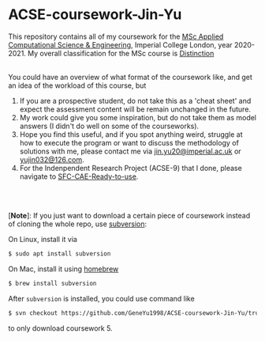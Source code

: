# ACSE-coursework-Jin-Yu

This repository contains all of my coursework for the [MSc Applied Computational Science & Engineering](https://github.com/acse-2020/acse-2020.github.io), Imperial College London, year 2020-2021. My overall classification for the MSc course is [Distinction](Marks.png)
<br>
<br>

You could have an overview of what format of the coursework like, and get an idea of the workload of this course, but 
1. If you are a prospective student, do not take this as a 'cheat sheet' and expect the assessment content will be remain unchanged in the future.
2. My work could give you some inspiration, but do not take them as model answers (I didn't do well on some of the courseworks).
3. Hope you find this useful, and if you spot anything weird, struggle at how to execute the program or want to discuss the methodology of solutions with me,
please contact me via jin.yu20@imperial.ac.uk or yujin032@126.com.
4. For the Indenpendent Research Project (ACSE-9) that I done, please navigate to [SFC-CAE-Ready-to-use](https://github.com/acse-jy220/SFC-CAE-Ready-to-use).

<br>
<br>

[**Note**]: 
If you just want to download a certain piece of coursework instead of cloning the whole repo, use [subversion](https://subversion.apache.org/):

On Linux, install it via
```sh
$ sudo apt install subversion
```
On Mac, install it using [homebrew](https://brew.sh/)
```sh
$ brew install subversion
```

After `subversion` is installed, you could use command like

```sh
$ svn checkout https://github.com/GeneYu1998/ACSE-coursework-Jin-Yu/trunk/acse-5-group-project-team-inheritor
```
to only download coursework 5.
